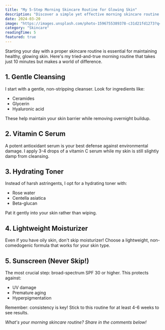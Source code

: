 ```yaml
---
title: "My 5-Step Morning Skincare Routine for Glowing Skin"
description: "Discover a simple yet effective morning skincare routine that will help you achieve that coveted natural glow. Perfect for busy mornings!"
date: 2024-03-20
image: "https://images.unsplash.com/photo-1596755389378-c31d21fd1273?q=80&w=2000"
category: "Skincare"
readingTime: 5
featured: true
---
```


Starting your day with a proper skincare routine is essential for maintaining healthy, glowing skin. Here's my tried-and-true morning routine that takes just 10 minutes but makes a world of difference.

## 1. Gentle Cleansing

I start with a gentle, non-stripping cleanser. Look for ingredients like:
- Ceramides
- Glycerin
- Hyaluronic acid

These help maintain your skin barrier while removing overnight buildup.

## 2. Vitamin C Serum

A potent antioxidant serum is your best defense against environmental damage. I apply 3-4 drops of a vitamin C serum while my skin is still slightly damp from cleansing.

## 3. Hydrating Toner

Instead of harsh astringents, I opt for a hydrating toner with:
- Rose water
- Centella asiatica
- Beta-glucan

Pat it gently into your skin rather than wiping.

## 4. Lightweight Moisturizer

Even if you have oily skin, don't skip moisturizer! Choose a lightweight, non-comedogenic formula that works for your skin type.

## 5. Sunscreen (Never Skip!)

The most crucial step: broad-spectrum SPF 30 or higher. This protects against:
- UV damage
- Premature aging
- Hyperpigmentation

Remember: consistency is key! Stick to this routine for at least 4-6 weeks to see results. 

*What's your morning skincare routine? Share in the comments below!* 
